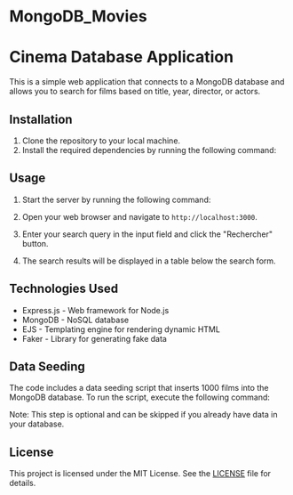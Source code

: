 # MongoDB_Movies

# Cinema Database Application

This is a simple web application that connects to a MongoDB database and allows you to search for films based on title, year, director, or actors.

## Installation

1. Clone the repository to your local machine.
2. Install the required dependencies by running the following command:


## Usage

1. Start the server by running the following command:

2. Open your web browser and navigate to `http://localhost:3000`.
3. Enter your search query in the input field and click the "Rechercher" button.
4. The search results will be displayed in a table below the search form.

## Technologies Used

- Express.js - Web framework for Node.js
- MongoDB - NoSQL database
- EJS - Templating engine for rendering dynamic HTML
- Faker - Library for generating fake data

## Data Seeding

The code includes a data seeding script that inserts 1000 films into the MongoDB database. To run the script, execute the following command:

Note: This step is optional and can be skipped if you already have data in your database.

## License

This project is licensed under the MIT License. See the [LICENSE](LICENSE) file for details.
